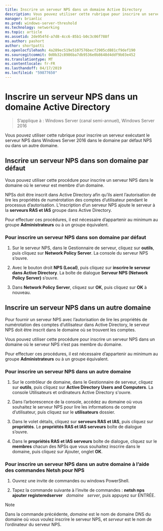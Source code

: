 ```yaml
---
title: Inscrire un serveur NPS dans un domaine Active Directory
description: Vous pouvez utiliser cette rubrique pour inscrire un serveur exécutant le serveur NPS dans Windows Server 2016 dans le domaine par défaut NPS ou dans un autre domaine.
manager: brianlic
ms.prod: windows-server-threshold
ms.technology: networking
ms.topic: article
ms.assetid: 2de954fd-a7d8-4cc6-85b1-b0c3c06f788f
ms.author: pashort
author: shortpatti
ms.openlocfilehash: 4a289ec519e5107576becf2905cd881cf9def190
ms.sourcegitcommit: 0d0b32c8986ba7db9536e0b8648d4ddf9b03e452
ms.translationtype: MT
ms.contentlocale: fr-FR
ms.lasthandoff: 04/17/2019
ms.locfileid: "59877650"
---
```

# <a name="register-an-nps-in-an-active-directory-domain"></a>Inscrire un serveur NPS dans un domaine Active Directory

>S’applique à : Windows Server (canal semi-annuel), Windows Server 2016

Vous pouvez utiliser cette rubrique pour inscrire un serveur exécutant le serveur NPS dans Windows Server 2016 dans le domaine par défaut NPS ou dans un autre domaine.

## <a name="register-an-nps-in-its-default-domain"></a>Inscrire un serveur NPS dans son domaine par défaut

Vous pouvez utiliser cette procédure pour inscrire un serveur NPS dans le domaine où le serveur est membre d’un domaine. 

NPSs doit être inscrit dans Active Directory afin qu’ils aient l’autorisation de lire les propriétés de numérotation des comptes d’utilisateur pendant le processus d’autorisation. L’inscription d’un serveur NPS ajoute le serveur à la **serveurs RAS et IAS** groupe dans Active Directory.

Pour effectuer ces procédures, il est nécessaire d’appartenir au minimum au groupe **Administrateurs** ou à un groupe équivalent.

### <a name="to-register-an-nps-in-its-default-domain"></a>Pour inscrire un serveur NPS dans son domaine par défaut


1. Sur le serveur NPS, dans le Gestionnaire de serveur, cliquez sur **outils**, puis cliquez sur **Network Policy Server**. La console du serveur NPS s’ouvre.

2. Avec le bouton droit **NPS (Local)**, puis cliquez sur **inscrire le serveur dans Active Directory**. La boîte de dialogue **Serveur NPS (Network Policy Server)** s’ouvre.

3. Dans **Network Policy Server**, cliquez sur **OK**, puis cliquez sur **OK** à nouveau.

## <a name="register-an-nps-in-another-domain"></a>Inscrire un serveur NPS dans un autre domaine

Pour fournir un serveur NPS avec l’autorisation de lire les propriétés de numérotation des comptes d’utilisateur dans Active Directory, le serveur NPS doit être inscrit dans le domaine où se trouvent les comptes.

Vous pouvez utiliser cette procédure pour inscrire un serveur NPS dans un domaine où le serveur NPS n’est pas membre du domaine.

Pour effectuer ces procédures, il est nécessaire d’appartenir au minimum au groupe **Administrateurs** ou à un groupe équivalent.

### <a name="to-register-an-nps-in-another-domain"></a>Pour inscrire un serveur NPS dans un autre domaine

1. Sur le contrôleur de domaine, dans le Gestionnaire de serveur, cliquez sur **outils**, puis cliquez sur **Active Directory Users and Computers**. La console Utilisateurs et ordinateurs Active Directory s'ouvre.

2. Dans l’arborescence de la console, accédez au domaine où vous souhaitez le serveur NPS pour lire les informations de compte d’utilisateur, puis cliquez sur le **utilisateurs** dossier. 

3. Dans le volet détails, cliquez sur **serveurs RAS et IAS**, puis cliquez sur **propriétés**. Le **propriétés RAS et IAS serveurs** boîte de dialogue s’ouvre.

4. Dans le **propriétés RAS et IAS serveurs** boîte de dialogue, cliquez sur le **membres** chacun des NPSs que vous souhaitez inscrire dans le domaine, puis cliquez sur Ajouter, onglet **OK**.


### <a name="to-register-an-nps-in-another-domain-by-using-netsh-commands-for-nps"></a>Pour inscrire un serveur NPS dans un autre domaine à l’aide des commandes Netsh pour NPS

1. Ouvrez une invite de commandes ou windows PowerShell. 

2. Tapez la commande suivante à l’invite de commandes : **netsh nps ajouter registeredserver** &nbsp; *domaine* &nbsp; *server*, puis appuyez sur ENTRÉE.

>[!NOTE]
>Dans la commande précédente, *domaine* est le nom de domaine DNS du domaine où vous voulez inscrire le serveur NPS, et *serveur* est le nom de l’ordinateur du serveur NPS.

